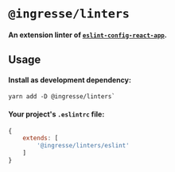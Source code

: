 # `@ingresse/linters`

#### An extension linter of [`eslint-config-react-app`](https://www.npmjs.com/package/eslint-config-react-app).


## Usage

#### Install as development dependency:
```
yarn add -D @ingresse/linters`
```

#### Your project's `.eslintrc` file:
```js
{
    extends: [
        '@ingresse/linters/eslint'
    ]
}
```
